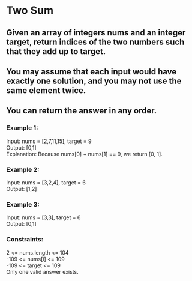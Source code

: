 # Two Sum  
## Given an array of integers nums and an integer target, return indices of the two numbers such that they add up to target.  

## You may assume that each input would have exactly one solution, and you may not use the same element twice.   

## You can return the answer in any order.  
  
### Example 1:   
Input: nums = [2,7,11,15], target = 9  
Output: [0,1]   
Explanation: Because nums[0] + nums[1] == 9, we return [0, 1].   
    
### Example 2:     
Input: nums = [3,2,4], target = 6   
Output: [1,2]   
    
### Example 3:    
Input: nums = [3,3], target = 6     
Output: [0,1]   
    
### Constraints:  
2 <= nums.length <= 104  
-109 <= nums[i] <= 109  
-109 <= target <= 109   
Only one valid answer exists.   

